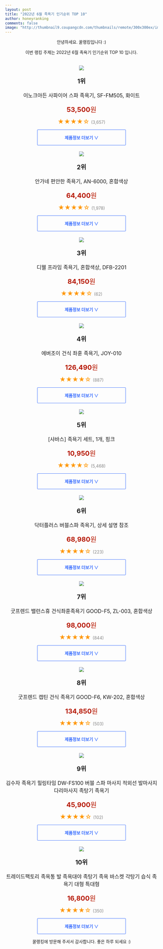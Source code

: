 ```yaml
--- 
layout: post 
title: "2022년 6월 족욕기 인기순위 TOP 10" 
author: honeyranking 
comments: false 
image: "http://thumbnail9.coupangcdn.com/thumbnails/remote/300x300ex/image/retail/images/14351083986539009-7e0afa28-a3f0-43d3-a76d-6e613cf247b6.jpg" 
--- 
```

<p style="text-align: center;">안녕하세요. 꿀랭킹입니다 :)</p> <p style="text-align: center;">이번 랭킹 주제는 2022년 6월 족욕기 인기순위 TOP 10 입니다.</p><center><img src="http://thumbnail9.coupangcdn.com/thumbnails/remote/300x300ex/image/retail/images/14351083986539009-7e0afa28-a3f0-43d3-a76d-6e613cf247b6.jpg" style="margin-top:20px" /></center> <p style="text-align: center; font-size: 20px"><b>1위</b></p> <p style="text-align: center; font-size: 17px">이노크아든 사파이어 스파 족욕기, SF-FM505, 화이트</p> <p style="text-align: center;"><span style="color: #b61800; font-size: 22px;"><b>53,500</b>원</span></p> <p style="text-align: center;"><span style="color: #ff9600; font-size: 20px;">★★★★☆ </span><span style="color: #878787;">(3,657)</span></p> <center><a href="https://link.coupang.com/a/pfsy2"> <div style="font-size: 14px; display: inline-block; padding: 15px 90px; color: #346aff; border-radius: 2px; border: 1px solid #346aff; cursor: pointer;"><b>제품정보 더보기 &or;</b></div> </a></center><center><img src="http://thumbnail7.coupangcdn.com/thumbnails/remote/300x300ex/image/retail/images/1461380980037341-095a734f-3247-4052-a6b7-bc0ad1088edf.jpg" style="margin-top:20px" /></center> <p style="text-align: center; font-size: 20px"><b>2위</b></p> <p style="text-align: center; font-size: 17px">안가네 편안한 족욕기, AN-6000, 혼합색상</p> <p style="text-align: center;"><span style="color: #b61800; font-size: 22px;"><b>64,400</b>원</span></p> <p style="text-align: center;"><span style="color: #ff9600; font-size: 20px;">★★★★☆ </span><span style="color: #878787;">(1,978)</span></p> <center><a href="https://link.coupang.com/a/pfsy4"> <div style="font-size: 14px; display: inline-block; padding: 15px 90px; color: #346aff; border-radius: 2px; border: 1px solid #346aff; cursor: pointer;"><b>제품정보 더보기 &or;</b></div> </a></center><center><img src="http://thumbnail10.coupangcdn.com/thumbnails/remote/300x300ex/image/retail/images/2862456474421805-8345b29f-2d4d-4d62-b63c-bbe2f06c5468.jpg" style="margin-top:20px" /></center> <p style="text-align: center; font-size: 20px"><b>3위</b></p> <p style="text-align: center; font-size: 17px">디웰 프라임 족욕기, 혼합색상, DFB-2201</p> <p style="text-align: center;"><span style="color: #b61800; font-size: 22px;"><b>84,150</b>원</span></p> <p style="text-align: center;"><span style="color: #ff9600; font-size: 20px;">★★★★☆ </span><span style="color: #878787;">(62)</span></p> <center><a href="https://link.coupang.com/a/pfsy6"> <div style="font-size: 14px; display: inline-block; padding: 15px 90px; color: #346aff; border-radius: 2px; border: 1px solid #346aff; cursor: pointer;"><b>제품정보 더보기 &or;</b></div> </a></center><center><img src="http://thumbnail8.coupangcdn.com/thumbnails/remote/300x300ex/image/retail/images/2020/03/02/16/1/9bda8c54-9c98-4c83-b879-c7c588039157.jpg" style="margin-top:20px" /></center> <p style="text-align: center; font-size: 20px"><b>4위</b></p> <p style="text-align: center; font-size: 17px">에버조이 건식 좌훈 족욕기, JOY-010</p> <p style="text-align: center;"><span style="color: #b61800; font-size: 22px;"><b>126,490</b>원</span></p> <p style="text-align: center;"><span style="color: #ff9600; font-size: 20px;">★★★★☆ </span><span style="color: #878787;">(887)</span></p> <center><a href="https://link.coupang.com/a/pfsy7"> <div style="font-size: 14px; display: inline-block; padding: 15px 90px; color: #346aff; border-radius: 2px; border: 1px solid #346aff; cursor: pointer;"><b>제품정보 더보기 &or;</b></div> </a></center><center><img src="http://thumbnail7.coupangcdn.com/thumbnails/remote/300x300ex/image/product/image/vendoritem/2015/09/22/3002240674/94021f73-d8e3-450b-b963-2c958e5d5109.jpg" style="margin-top:20px" /></center> <p style="text-align: center; font-size: 20px"><b>5위</b></p> <p style="text-align: center; font-size: 17px">[샤바스] 족욕기 세트, 1개, 핑크</p> <p style="text-align: center;"><span style="color: #b61800; font-size: 22px;"><b>10,950</b>원</span></p> <p style="text-align: center;"><span style="color: #ff9600; font-size: 20px;">★★★★☆ </span><span style="color: #878787;">(5,468)</span></p> <center><a href="https://link.coupang.com/a/pfsy9"> <div style="font-size: 14px; display: inline-block; padding: 15px 90px; color: #346aff; border-radius: 2px; border: 1px solid #346aff; cursor: pointer;"><b>제품정보 더보기 &or;</b></div> </a></center><center><img src="http://thumbnail10.coupangcdn.com/thumbnails/remote/300x300ex/image/rs_quotation_api/aa3h9emc/0d02dc65721e43fea1063c58542869f9.jpg" style="margin-top:20px" /></center> <p style="text-align: center; font-size: 20px"><b>6위</b></p> <p style="text-align: center; font-size: 17px">닥터플러스 버블스파 족욕기, 상세 설명 참조</p> <p style="text-align: center;"><span style="color: #b61800; font-size: 22px;"><b>68,980</b>원</span></p> <p style="text-align: center;"><span style="color: #ff9600; font-size: 20px;">★★★★☆ </span><span style="color: #878787;">(223)</span></p> <center><a href="https://link.coupang.com/a/pfsza"> <div style="font-size: 14px; display: inline-block; padding: 15px 90px; color: #346aff; border-radius: 2px; border: 1px solid #346aff; cursor: pointer;"><b>제품정보 더보기 &or;</b></div> </a></center><center><img src="http://thumbnail6.coupangcdn.com/thumbnails/remote/300x300ex/image/retail/images/4862017059654813-e8edec72-6c81-4db3-be06-4d9018c140ef.jpg" style="margin-top:20px" /></center> <p style="text-align: center; font-size: 20px"><b>7위</b></p> <p style="text-align: center; font-size: 17px">굿프렌드 밸런스휴 건식좌훈족욕기 GOOD-F5, ZL-003, 혼합색상</p> <p style="text-align: center;"><span style="color: #b61800; font-size: 22px;"><b>98,000</b>원</span></p> <p style="text-align: center;"><span style="color: #ff9600; font-size: 20px;">★★★★★ </span><span style="color: #878787;">(844)</span></p> <center><a href="https://link.coupang.com/a/pfszf"> <div style="font-size: 14px; display: inline-block; padding: 15px 90px; color: #346aff; border-radius: 2px; border: 1px solid #346aff; cursor: pointer;"><b>제품정보 더보기 &or;</b></div> </a></center><center><img src="http://thumbnail10.coupangcdn.com/thumbnails/remote/300x300ex/image/product/image/vendoritem/2018/07/17/3277758307/dd4d5297-4032-4db7-a8c0-e5716117bd7f.jpg" style="margin-top:20px" /></center> <p style="text-align: center; font-size: 20px"><b>8위</b></p> <p style="text-align: center; font-size: 17px">굿프렌드 캡틴 건식 족욕기 GOOD-F6, KW-202, 혼합색상</p> <p style="text-align: center;"><span style="color: #b61800; font-size: 22px;"><b>134,850</b>원</span></p> <p style="text-align: center;"><span style="color: #ff9600; font-size: 20px;">★★★★☆ </span><span style="color: #878787;">(503)</span></p> <center><a href="https://link.coupang.com/a/pfszh"> <div style="font-size: 14px; display: inline-block; padding: 15px 90px; color: #346aff; border-radius: 2px; border: 1px solid #346aff; cursor: pointer;"><b>제품정보 더보기 &or;</b></div> </a></center><center><img src="http://thumbnail10.coupangcdn.com/thumbnails/remote/300x300ex/image/vendor_inventory/58e2/7c8b8b4beee3b26bade8caf95be1c8c38051944fa96b58dd4ec5e8bc0b9f.jpg" style="margin-top:20px" /></center> <p style="text-align: center; font-size: 20px"><b>9위</b></p> <p style="text-align: center; font-size: 17px">김수자 족욕기 힐링타임 DW-FS100 버블 스파 마사지 적외선 발마사지 다리마사지 족탕기 족욕기</p> <p style="text-align: center;"><span style="color: #b61800; font-size: 22px;"><b>45,900</b>원</span></p> <p style="text-align: center;"><span style="color: #ff9600; font-size: 20px;">★★★★☆ </span><span style="color: #878787;">(102)</span></p> <center><a href="https://link.coupang.com/a/pfszi"> <div style="font-size: 14px; display: inline-block; padding: 15px 90px; color: #346aff; border-radius: 2px; border: 1px solid #346aff; cursor: pointer;"><b>제품정보 더보기 &or;</b></div> </a></center><center><img src="http://thumbnail8.coupangcdn.com/thumbnails/remote/300x300ex/image/vendor_inventory/9690/e590a987bb34d773715cf213bb0898faa1d68bae05fb1c4bd10289d7f6f4.jpg" style="margin-top:20px" /></center> <p style="text-align: center; font-size: 20px"><b>10위</b></p> <p style="text-align: center; font-size: 17px">트레이드팩토리 족욕통 발 족욕대야 족탕기 족욕 바스켓 각탕기 습식 족욕기 대형 특대형</p> <p style="text-align: center;"><span style="color: #b61800; font-size: 22px;"><b>16,800</b>원</span></p> <p style="text-align: center;"><span style="color: #ff9600; font-size: 20px;">★★★★☆ </span><span style="color: #878787;">(350)</span></p> <center><a href="https://link.coupang.com/a/pfszm"> <div style="font-size: 14px; display: inline-block; padding: 15px 90px; color: #346aff; border-radius: 2px; border: 1px solid #346aff; cursor: pointer;"><b>제품정보 더보기 &or;</b></div> </a></center> <p style="text-align: center;">꿀랭킹에 방문해 주셔서 감사합니다. 좋은 하루 되세요 :)</p>
